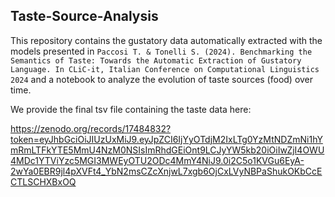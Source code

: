## Taste-Source-Analysis

This repository contains the gustatory data automatically extracted with the models presented in `Paccosi T. & Tonelli S. (2024). Benchmarking the Semantics of Taste: Towards the Automatic Extraction of Gustatory Language. In CLiC-it, Italian Conference on Computational Linguistics 2024` and a notebook to analyze the evolution of taste sources (food) over time.

We provide the final tsv file containing the taste data here: 

https://zenodo.org/records/17484832?token=eyJhbGciOiJIUzUxMiJ9.eyJpZCI6IjYyOTdjM2IxLTg0YzMtNDZmNi1hYmRmLTFkYTE5MmU4NzM0NSIsImRhdGEiOnt9LCJyYW5kb20iOiIwZjI4OWU4MDc1YTViYzc5MGI3MWEyOTU2ODc4MmY4NiJ9.0i2C5o1KVGu6EyA-2wYa0EBR9jl4pXVFt4_YbN2msCZcXnjwL7xgb6OjCxLVyNBPaShukOKbCcECTLSCHXBxOQ
